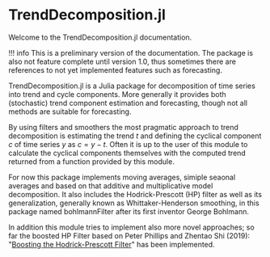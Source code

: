 # TrendDecomposition.jl

Welcome to the TrendDecomposition.jl documentation.

!!! info
	This is a preliminary version of the documentation.
	The package is also not feature complete until version 1.0,
	thus sometimes there are references to not yet implemented features such as forecasting.

TrendDecomposition.jl is a Julia package for decomposition of time series into trend and cycle components. More generally it provides 
both (stochastic) trend component estimation and forecasting, though not all methods are suitable for forecasting.

By using filters and smoothers the most pragmatic approach to trend decomposition is estimating the trend $t$ and defining
the cyclical component $c$ of time series $y$ as $c = y - t$.
Often it is up to the user of this module to calculate the cyclical components themselves with the computed trend returned from a function 
provided by this module.

For now this package implements moving averages, simiple seaonal averages and based on that additive and multiplicative model decomposition. It also includes the Hodrick-Prescott (HP) filter as well as its generalization,
generally known as Whittaker-Henderson smoothing, in this package named bohlmannFilter after its first inventor George Bohlmann.

In addition this module tries to implement also more novel approaches; so far the boosted HP Filter based 
on Peter Phillips and Zhentao Shi (2019): "[Boosting the Hodrick-Prescott Filter](https://arxiv.org/abs/1905.00175)" 
has been implemented.
